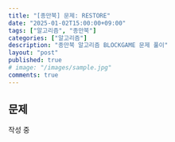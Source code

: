 ```yaml
---
title: "[종만북] 문제: RESTORE"
date: "2025-01-02T15:00:00+09:00"
tags: ["알고리즘", "종만북"]
categories: ["알고리즘"]
description: "종만북 알고리즘 BLOCKGAME 문제 풀이"
layout: "post"
published: true
# image: "/images/sample.jpg"
comments: true
---
```


## 문제
작성 중